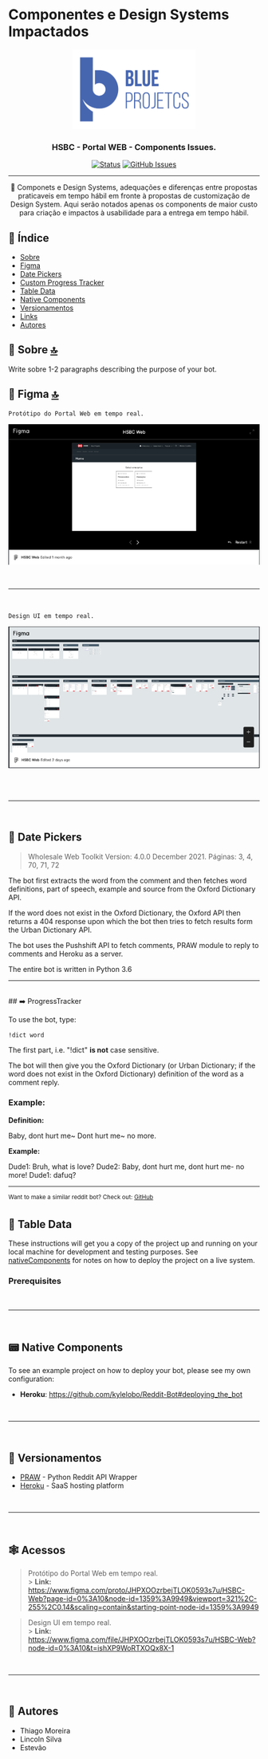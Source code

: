 # Componentes e Design Systems Impactados <a name = "init"></a>

<p align="center">
  <a href="https://www.blueprojects.com.br/" rel="noopener">
 <img  height=160px src="./images/blueprojects-logotipo-azul-02.png" alt="Bot logo"></a>
</p>

<h3 align="center">HSBC - Portal WEB - Components Issues.</h3>
<div align="center">

[![Status](https://img.shields.io/badge/status-active-success.svg)]()
[![GitHub Issues](https://img.shields.io/github/issues/kylelobo/The-Documentation-Compendium.svg)](https://github.com/AmoreiraT/HSBC_Components_Issues/issues)

</div>

---

<p align="center"> 🤖 Componets e Design Systems, adequações e diferenças entre propostas praticaveis em tempo hábil em fronte à propostas de customização de Design System. Aqui serão notados apenas os components de maior custo para criação e impactos à usabilidade para a entrega em tempo hábil.
    <br> 
</p>

## 📝 Índice

- [Sobre](#sobre)
- [Figma](#figma)
- [Date Pickers](#datePicker)
- [Custom Progress Tracker](#progressTracker)
- [Table Data](#tableData)
- [Native Components](#nativeComponents)
- [Versionamentos](#versionamentos)
- [Links](#links)
- [Autores](#autor)

## 🧐 Sobre <a name = "sobre"></a>[🔝](#init)

Write sobre 1-2 paragraphs describing the purpose of your bot.

## 🎨 Figma <a name = "figma"></a>[🔝](#init)

```
Protótipo do Portal Web em tempo real.
```

<div align="center">
<a id="iframeLink" href="https://www.figma.com/proto/JHPXOOzrbejTLOK0593s7u/HSBC-Web?page-id=0%3A10&node-id=1359%3A9949&viewport=321%2C-255%2C0.14&scaling=contain&starting-point-node-id=1359%3A9949"><div id="iframeDiv"><img src="./images/embeedPrototype.png" ></div></a></p>
</div>
 <br/>

---

 <br/>

```
Design UI em tempo real.
```

<div align="center">
<a id="iframeLink" href="https://www.figma.com/file/JHPXOOzrbejTLOK0593s7u/HSBC-Web?node-id=0%3A10&t=ishXP9WoRTXOQx8X-1"><div id="iframeDiv"><img src="./images/openDesignUI.png" ></div></a></p>
</div>
 <br/>

  <br/>

---

 <br/>

## 📅 Date Pickers <a name = "datePicker"></a>

> Wholesale Web Toolkit Version: 4.0.0 December 2021. Páginas: 3, 4, 70, 71, 72

The bot first extracts the word from the comment and then fetches word definitions, part of speech, example and source from the Oxford Dictionary API.

If the word does not exist in the Oxford Dictionary, the Oxford API then returns a 404 response upon which the bot then tries to fetch results form the Urban Dictionary API.

The bot uses the Pushshift API to fetch comments, PRAW module to reply to comments and Heroku as a server.

The entire bot is written in Python 3.6
<br/>

---

 <br/>
## ➡️ ProgressTracker <a name = "progressTracker"></a>

To use the bot, type:

```
!dict word
```

The first part, i.e. "!dict" **is not** case sensitive.

The bot will then give you the Oxford Dictionary (or Urban Dictionary; if the word does not exist in the Oxford Dictionary) definition of the word as a comment reply.

### Example:

**Definition:**

Baby, dont hurt me~
Dont hurt me~ no more.

**Example:**

Dude1: Bruh, what is love?
Dude2: Baby, dont hurt me, dont hurt me- no more!
Dude1: dafuq?

---

<sup>Want to make a similar reddit bot? Check out: [GitHub](https://github.com/kylelobo/Reddit-Bot)</sup>

## 📑 Table Data <a name = "tableData"></a>

These instructions will get you a copy of the project up and running on your local machine for development and testing purposes. See [nativeComponents](#nativeComponents) for notes on how to deploy the project on a live system.

### Prerequisites

 <br/>

---

 <br/>

## 📟 Native Components <a name = "nativeComponents"></a>

To see an example project on how to deploy your bot, please see my own configuration:

- **Heroku**: https://github.com/kylelobo/Reddit-Bot#deploying_the_bot

 <br/>

---

 <br/>

## 📍 Versionamentos <a name = "versionamentos"></a>

- [PRAW](https://praw.readthedocs.io/en/latest/) - Python Reddit API Wrapper
- [Heroku](https://www.heroku.com/) - SaaS hosting platform

 <br/>

---

 <br/>

## 🕸️ Acessos <a name = "links"></a>

> Protótipo do Portal Web em tempo real. <br/> > **Link:** https://www.figma.com/proto/JHPXOOzrbejTLOK0593s7u/HSBC-Web?page-id=0%3A10&node-id=1359%3A9949&viewport=321%2C-255%2C0.14&scaling=contain&starting-point-node-id=1359%3A9949

> Design UI em tempo real. <br/> > **Link:** https://www.figma.com/file/JHPXOOzrbejTLOK0593s7u/HSBC-Web?node-id=0%3A10&t=ishXP9WoRTXOQx8X-1

 <br/>

---

 <br/>

## 🎉 Autores <a name = "autor"></a>

- Thiago Moreira
- Lincoln Silva
- Estevão
